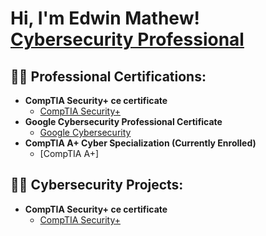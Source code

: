 <h1>Hi, I'm Edwin Mathew! <br/><a href="https://www.linkedin.com/in/edwin-mathew0012/">Cybersecurity Professional</a>

<h2>👨‍💻 Professional Certifications:</h2>

- <b>CompTIA Security+ ce certificate</b>
  - [CompTIA Security+](https://drive.google.com/file/d/1aXvH93EPhX6rQyEIiB7YP4amxlukNDKb/view?usp=sharing) 
- <b>Google Cybersecurity Professional Certificate</b>
  - [Google Cybersecurity](https://drive.google.com/file/d/1y4gSwr5WPsqmgtrhMz9Qry6YRhETzGeh/view?usp=sharing)
- <b>CompTIA A+ Cyber Specialization (Currently Enrolled)</b>
  - [CompTIA A+]
 
<h2>👨‍💻 Cybersecurity Projects:</h2>

- <b>CompTIA Security+ ce certificate</b>
  - [CompTIA Security+](https://drive.google.com/file/d/1aXvH93EPhX6rQyEIiB7YP4amxlukNDKb/view?usp=sharing) 
